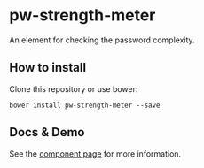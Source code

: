 # pw-strength-meter

An element for checking the password complexity.

## How to install

Clone this repository or use bower:

`bower install pw-strength-meter --save`

## Docs & Demo

See the [component page](http://lechlm.github.io/pw-strength-meter) for more information.
